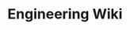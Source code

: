 ---
menu:
  after:
    name: engineering-wiki
    weight: 5
    pre: <i data-feather="book" class="feather-menu" width=18 height=18></i>
title: Engineering Wiki
---